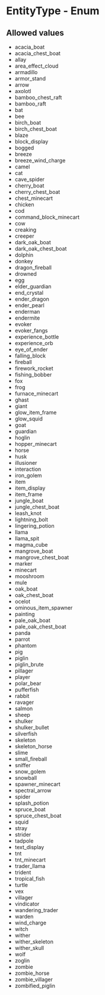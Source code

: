 

# EntityType - Enum



## Allowed values

* acacia_boat
* acacia_chest_boat
* allay
* area_effect_cloud
* armadillo
* armor_stand
* arrow
* axolotl
* bamboo_chest_raft
* bamboo_raft
* bat
* bee
* birch_boat
* birch_chest_boat
* blaze
* block_display
* bogged
* breeze
* breeze_wind_charge
* camel
* cat
* cave_spider
* cherry_boat
* cherry_chest_boat
* chest_minecart
* chicken
* cod
* command_block_minecart
* cow
* creaking
* creeper
* dark_oak_boat
* dark_oak_chest_boat
* dolphin
* donkey
* dragon_fireball
* drowned
* egg
* elder_guardian
* end_crystal
* ender_dragon
* ender_pearl
* enderman
* endermite
* evoker
* evoker_fangs
* experience_bottle
* experience_orb
* eye_of_ender
* falling_block
* fireball
* firework_rocket
* fishing_bobber
* fox
* frog
* furnace_minecart
* ghast
* giant
* glow_item_frame
* glow_squid
* goat
* guardian
* hoglin
* hopper_minecart
* horse
* husk
* illusioner
* interaction
* iron_golem
* item
* item_display
* item_frame
* jungle_boat
* jungle_chest_boat
* leash_knot
* lightning_bolt
* lingering_potion
* llama
* llama_spit
* magma_cube
* mangrove_boat
* mangrove_chest_boat
* marker
* minecart
* mooshroom
* mule
* oak_boat
* oak_chest_boat
* ocelot
* ominous_item_spawner
* painting
* pale_oak_boat
* pale_oak_chest_boat
* panda
* parrot
* phantom
* pig
* piglin
* piglin_brute
* pillager
* player
* polar_bear
* pufferfish
* rabbit
* ravager
* salmon
* sheep
* shulker
* shulker_bullet
* silverfish
* skeleton
* skeleton_horse
* slime
* small_fireball
* sniffer
* snow_golem
* snowball
* spawner_minecart
* spectral_arrow
* spider
* splash_potion
* spruce_boat
* spruce_chest_boat
* squid
* stray
* strider
* tadpole
* text_display
* tnt
* tnt_minecart
* trader_llama
* trident
* tropical_fish
* turtle
* vex
* villager
* vindicator
* wandering_trader
* warden
* wind_charge
* witch
* wither
* wither_skeleton
* wither_skull
* wolf
* zoglin
* zombie
* zombie_horse
* zombie_villager
* zombified_piglin
